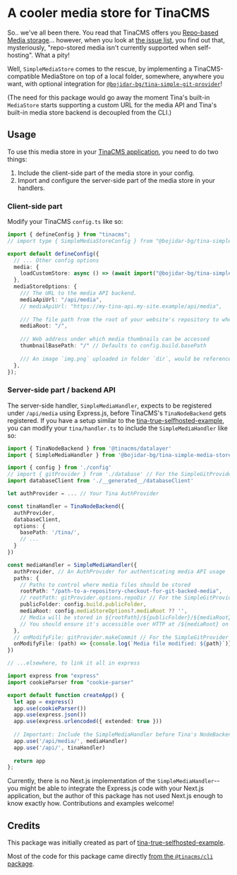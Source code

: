 # A cooler media store for TinaCMS

So.. we've all been there. You read that TinaCMS offers you [Repo-based Media storage](https://tina.io/docs/reference/media/repo-based)... however, when you look at [the issue list](https://github.com/tinacms/tinacms/issues/4486), you find out that, mysteriously, "repo-stored media isn't currently supported when self-hosting". What a pity!

Well, `SimpleMediaStore` comes to the rescue, by implementing a TinaCMS-compatible MediaStore on top of a local folder, somewhere, anywhere you want, with optional integration for [`@bojidar-bg/tina-simple-git-provider`](https://www.npmjs.com/package/@bojidar-bg/tina-simple-git-provider)!

(The need for this package would go away the moment Tina's built-in `MediaStore` starts supporting a custom URL for the media API and Tina's built-in media store backend is decoupled from the CLI.)

## Usage

To use this media store in your [TinaCMS application](https://tina.io/docs/reference/), you need to do two things:
1. Include the client-side part of the media store in your config.
2. Import and configure the server-side part of the media store in your handlers.

### Client-side part

Modify your TinaCMS `config.ts` like so:

```ts
import { defineConfig } from "tinacms";
// import type { SimpleMediaStoreConfig } from "@bojidar-bg/tina-simple-media-store";

export default defineConfig({
  // ... Other config options
  media: {
    loadCustomStore: async () => (await import("@bojidar-bg/tina-simple-media-store")).SimpleMediaStore,    
  },
  mediaStoreOptions: {
    /// The URL to the media API backend.
    mediaApiUrl: "/api/media",
    // mediaApiUrl: "https://my-tina-api.my-site.example/api/media",
    
    /// The file path from the root of your website's repository to where media files can be found
    mediaRoot: "/",
    
    /// Web address under which media thumbnails can be accessed
    thumbnailBasePath: "/" // Defaults to config.build.basePath
    
    /// An image `img.png` uploaded in folder `dir`, would be referenced as `/mediaRoot/dir/img.png` in the Tina editor, and displayed as a thumbnail from `/thumbnailBasePath/mediaRoot/dir/img.png`
  },
});
```

### Server-side part / backend API

The server-side handler, `SimpleMediaHandler`, expects to be registered under `/api/media` using Express.js, before TinaCMS's `TinaNodeBackend` gets registered.
If you have a setup similar to the [tina-true-selfhosted-example](https://github.com/bojidar-bg/tina-true-selfhosted-example), you can modify your `tina/handler.ts` to include the `SimpleMediaHandler` like so:

```ts
import { TinaNodeBackend } from '@tinacms/datalayer'
import { SimpleMediaHandler } from '@bojidar-bg/tina-simple-media-store/express'

import { config } from './config'
// import { gitProvider } from './database' // For the SimpleGitProvider integration
import databaseClient from './__generated__/databaseClient'

let authProvider = ... // Your Tina AuthProvider

const tinaHandler = TinaNodeBackend({
  authProvider,
  databaseClient,
  options: {
    basePath: '/tina/',
    // ...
  }
})

const mediaHandler = SimpleMediaHandler({
  authProvider, // An AuthProvider for authenticating media API usage
  paths: {
    // Paths to control where media files should be stored
    rootPath: "/path-to-a-repository-checkout-for-git-backed-media",
    // rootPath: gitProvider.options.repoDir // For the SimpleGitProvider integration
    publicFolder: config.build.publicFolder,
    mediaRoot: config.mediaStoreOptions?.mediaRoot ?? '',
    // Media will be stored in ${rootPath}/${publicFolder}/${mediaRoot}
    // You should ensure it's accessible over HTTP at /${mediaRoot} on your website
  },
  // onModifyFile: gitProvider.makeCommit // For the SimpleGitProvider integration
  onModifyFile: (path) => {console.log(`Media file modified: ${path}`)},
})

// ...elsewhere, to link it all in express

import express from "express"
import cookieParser from "cookie-parser"

export default function createApp() {
  let app = express()
  app.use(cookieParser())
  app.use(express.json())
  app.use(express.urlencoded({ extended: true }))
  
  // Important: Include the SimpleMediaHandler before Tina's NodeBackend
  app.use('/api/media/', mediaHandler)
  app.use('/api/', tinaHandler)
  
  return app
};
```

Currently, there is no Next.js implementation of the `SimpleMediaHandler`--you might be able to integrate the Express.js code with your Next.js application, but the author of this package has not used Next.js enough to know exactly how. Contributions and examples welcome!

## Credits

This package was initially created as part of [tina-true-selfhosted-example](https://github.com/bojidar-bg/tina-true-selfhosted-example).

Most of the code for this package came directly [from the `@tinacms/cli` package](https://github.com/tinacms/tinacms/blob/455a033104100ef627871606bd59b7c6b3d9d016/packages/%40tinacms/cli/src/next/commands/dev-command/server/media.ts).
